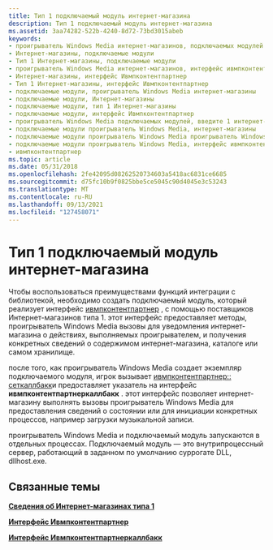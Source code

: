 ```yaml
---
title: Тип 1 подключаемый модуль интернет-магазина
description: Тип 1 подключаемый модуль интернет-магазина
ms.assetid: 3aa74282-522b-4240-8d72-73bd3015abeb
keywords:
- проигрыватель Windows Media интернет-магазинов, подключаемых модулей
- Интернет-магазины, подключаемые модули
- Тип 1 Интернет-магазины, подключаемые модули
- проигрыватель Windows Media интернет-магазинов, интерфейс ивмпконтентпартнер
- Интернет-магазины, интерфейс Ивмпконтентпартнер
- Тип 1 Интернет-магазины, интерфейс Ивмпконтентпартнер
- подключаемые модули, проигрыватель Windows Media интернет-магазины
- подключаемые модули, Интернет-магазины
- подключаемые модули, тип 1 Интернет-магазины
- подключаемые модули, интерфейс Ивмпконтентпартнер
- проигрыватель Windows Media подключаемых модулей, введите 1 интернет-магазины
- подключаемые модули проигрыватель Windows Media, интернет-магазины
- подключаемые модули проигрыватель Windows Media проигрыватель Windows Media интернет-магазинов
- подключаемые модули проигрыватель Windows Media, интерфейс ивмпконтентпартнер
- ивмпконтентпартнер
ms.topic: article
ms.date: 05/31/2018
ms.openlocfilehash: 2fe42095d08262520734603a5418ac6831ce6685
ms.sourcegitcommit: d75fc10b9f0825bbe5ce5045c90d4045e3c53243
ms.translationtype: MT
ms.contentlocale: ru-RU
ms.lasthandoff: 09/13/2021
ms.locfileid: "127458071"
---
```

# <a name="type-1-online-store-plug-in"></a>Тип 1 подключаемый модуль интернет-магазина

Чтобы воспользоваться преимуществами функций интеграции с библиотекой, необходимо создать подключаемый модуль, который реализует интерфейс [ивмпконтентпартнер](/previous-versions/windows/desktop/api/contentpartner/nn-contentpartner-iwmpcontentpartner) , с помощью поставщиков Интернет-магазинов типа 1. этот интерфейс предоставляет методы, проигрыватель Windows Media вызовы для уведомления интернет-магазина о действиях, выполняемых проигрывателем, и получения конкретных сведений о содержимом интернет-магазина, каталоге или самом хранилище.

после того, как проигрыватель Windows Media создает экземпляр подключаемого модуля, игрок вызывает [ивмпконтентпартнер:: сеткаллбакк](/previous-versions/windows/desktop/api/contentpartner/nf-contentpartner-iwmpcontentpartner-setcallback)и предоставляет указатель на интерфейс **ивмпконтентпартнеркаллбакк** . этот интерфейс позволяет интернет-магазину выполнять вызовы проигрыватель Windows Media для предоставления сведений о состоянии или для инициации конкретных процессов, например загрузки музыкальной записи.

проигрыватель Windows Media и подключаемый модуль запускаются в отдельных процессах. Подключаемый модуль — это внутрипроцессный сервер, работающий в заданном по умолчанию суррогате DLL, dllhost.exe.

## <a name="related-topics"></a>Связанные темы

<dl> <dt>

[**Сведения об Интернет-магазинах типа 1**](about-type-1-online-stores.md)
</dt> <dt>

[**Интерфейс Ивмпконтентпартнер**](/previous-versions/windows/desktop/api/contentpartner/nn-contentpartner-iwmpcontentpartner)
</dt> <dt>

[**Интерфейс Ивмпконтентпартнеркаллбакк**](/previous-versions/windows/desktop/api/contentpartner/nn-contentpartner-iwmpcontentpartnercallback)
</dt> </dl>

 

 




